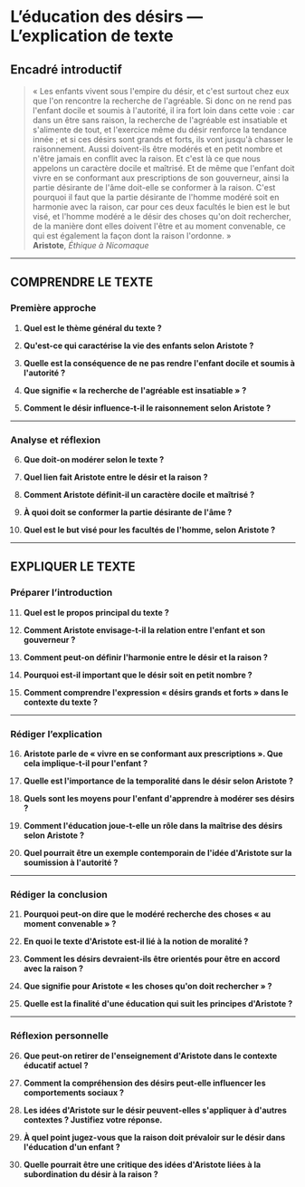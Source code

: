 # L’éducation des désirs — L’explication de texte

## Encadré introductif
> « Les enfants vivent sous l'empire du désir, et c'est surtout chez eux que l'on rencontre la recherche de l'agréable. Si donc on ne rend pas l'enfant docile et soumis à l'autorité, il ira fort loin dans cette voie : car dans un être sans raison, la recherche de l'agréable est insatiable et s'alimente de tout, et l'exercice même du désir renforce la tendance innée ; et si ces désirs sont grands et forts, ils vont jusqu'à chasser le raisonnement. Aussi doivent-ils être modérés et en petit nombre et n'être jamais en conflit avec la raison. Et c'est là ce que nous appelons un caractère docile et maîtrisé. Et de même que l'enfant doit vivre en se conformant aux prescriptions de son gouverneur, ainsi la partie désirante de l'âme doit-elle se conformer à la raison. C'est pourquoi il faut que la partie désirante de l'homme modéré soit en harmonie avec la raison, car pour ces deux facultés le bien est le but visé, et l'homme modéré a le désir des choses qu'on doit rechercher, de la manière dont elles doivent l'être et au moment convenable, ce qui est également la façon dont la raison l'ordonne. »  
> **Aristote**, *Éthique à Nicomaque*

---

## COMPRENDRE LE TEXTE

### Première approche

1. **Quel est le thème général du texte ?**

2. **Qu'est-ce qui caractérise la vie des enfants selon Aristote ?**

3. **Quelle est la conséquence de ne pas rendre l'enfant docile et soumis à l'autorité ?**

4. **Que signifie « la recherche de l'agréable est insatiable » ?**

5. **Comment le désir influence-t-il le raisonnement selon Aristote ?**

---

### Analyse et réflexion

6. **Que doit-on modérer selon le texte ?**

7. **Quel lien fait Aristote entre le désir et la raison ?**

8. **Comment Aristote définit-il un caractère docile et maîtrisé ?**

9. **À quoi doit se conformer la partie désirante de l'âme ?**

10. **Quel est le but visé pour les facultés de l'homme, selon Aristote ?**

---

## EXPLIQUER LE TEXTE

### Préparer l’introduction

11. **Quel est le propos principal du texte ?**

12. **Comment Aristote envisage-t-il la relation entre l'enfant et son gouverneur ?**

13. **Comment peut-on définir l'harmonie entre le désir et la raison ?**

14. **Pourquoi est-il important que le désir soit en petit nombre ?**

15. **Comment comprendre l'expression « désirs grands et forts » dans le contexte du texte ?**

---

### Rédiger l’explication

16. **Aristote parle de « vivre en se conformant aux prescriptions ». Que cela implique-t-il pour l'enfant ?**

17. **Quelle est l'importance de la temporalité dans le désir selon Aristote ?**

18. **Quels sont les moyens pour l'enfant d'apprendre à modérer ses désirs ?**

19. **Comment l'éducation joue-t-elle un rôle dans la maîtrise des désirs selon Aristote ?**

20. **Quel pourrait être un exemple contemporain de l'idée d'Aristote sur la soumission à l'autorité ?**

---

### Rédiger la conclusion

21. **Pourquoi peut-on dire que le modéré recherche des choses « au moment convenable » ?**

22. **En quoi le texte d'Aristote est-il lié à la notion de moralité ?**

23. **Comment les désirs devraient-ils être orientés pour être en accord avec la raison ?**

24. **Que signifie pour Aristote « les choses qu'on doit rechercher » ?**

25. **Quelle est la finalité d'une éducation qui suit les principes d'Aristote ?**

---

### Réflexion personnelle

26. **Que peut-on retirer de l'enseignement d'Aristote dans le contexte éducatif actuel ?**

27. **Comment la compréhension des désirs peut-elle influencer les comportements sociaux ?**

28. **Les idées d'Aristote sur le désir peuvent-elles s'appliquer à d'autres contextes ? Justifiez votre réponse.**

29. **À quel point jugez-vous que la raison doit prévaloir sur le désir dans l'éducation d'un enfant ?**

30. **Quelle pourrait être une critique des idées d'Aristote liées à la subordination du désir à la raison ?**
